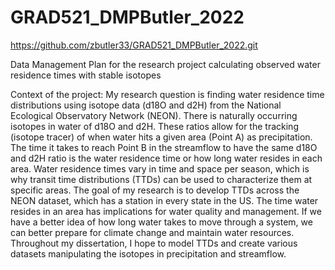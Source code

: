 # GRAD521_DMPButler_2022
https://github.com/zbutler33/GRAD521_DMPButler_2022.git

Data Management Plan for the research project calculating observed water residence times with stable isotopes

Context of the project:
My research question is finding water residence time distributions using isotope data (d18O and d2H) from the National Ecological Observatory Network (NEON). There is naturally occurring isotopes in water of d18O and d2H. These ratios allow for the tracking (isotope tracer) of when water hits a given area (Point A) as precipitation. The time it takes to reach Point B in the streamflow to have the same d18O and d2H ratio is the water residence time or how long water resides in each area. Water residence times vary in time and space per season, which is why transit time distributions (TTDs) can be used to characterize them at specific areas. The goal of my research is to develop TTDs across the NEON dataset, which has a station in every state in the US. The time water resides in an area has implications for water quality and management. If we have a better idea of how long water takes to move through a system, we can better prepare for climate change and maintain water resources. Throughout my dissertation, I hope to model TTDs and create various datasets manipulating the isotopes in precipitation and streamflow. 


